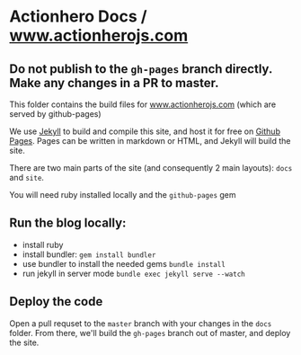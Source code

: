 # Actionhero Docs / www.actionherojs.com

## Do not publish to the `gh-pages` branch directly.  Make any changes in a PR to master.

This folder contains the build files for www.actionherojs.com (which are served by github-pages)

We use [Jekyll](http://jekyllrb.com/) to build and compile this site, and host it for free on [Github Pages](http://pages.github.com/).  Pages can be written in markdown or HTML, and Jekyll will build the site. 

There are two main parts of the site (and consequently 2 main layouts): `docs` and `site`.

You will need ruby installed locally and the `github-pages` gem

## Run the blog locally:

- install ruby
- install bundler: `gem install bundler`
- use bundler to install the needed gems `bundle install`
- run jekyll in server mode `bundle exec jekyll serve --watch`

## Deploy the code

Open a pull requset to the `master` branch with your changes in the `docs` folder.  From there, we'll build the `gh-pages` branch out of master, and deploy the site.